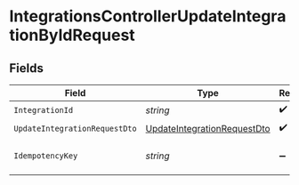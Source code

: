 # IntegrationsControllerUpdateIntegrationByIdRequest


## Fields

| Field                                                                                 | Type                                                                                  | Required                                                                              | Description                                                                           |
| ------------------------------------------------------------------------------------- | ------------------------------------------------------------------------------------- | ------------------------------------------------------------------------------------- | ------------------------------------------------------------------------------------- |
| `IntegrationId`                                                                       | *string*                                                                              | :heavy_check_mark:                                                                    | N/A                                                                                   |
| `UpdateIntegrationRequestDto`                                                         | [UpdateIntegrationRequestDto](../../Models/Components/UpdateIntegrationRequestDto.md) | :heavy_check_mark:                                                                    | N/A                                                                                   |
| `IdempotencyKey`                                                                      | *string*                                                                              | :heavy_minus_sign:                                                                    | A header for idempotency purposes                                                     |
